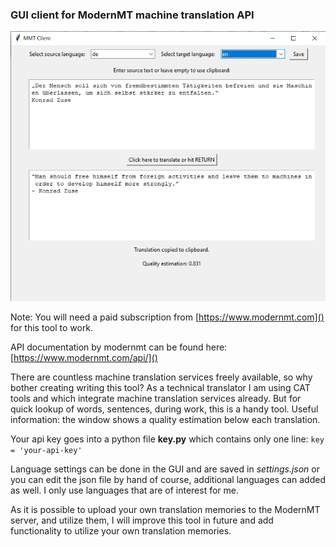 ### GUI client for ModernMT machine translation API

![Screenshot.png](Screenshot.png)

Note: You will need a paid subscription from [https://www.modernmt.com]() for this tool to work.

API documentation by modernmt can be found here:
[https://www.modernmt.com/api/]()

There are countless machine translation services freely available, 
so why bother creating writing this tool?
As a technical translator I am using CAT tools and which integrate
machine translation services already. 
But for quick lookup of words, sentences, during work, this is a handy tool. 
Useful information: the window shows a quality estimation below each translation.

Your api key goes into a python file __key.py__ which contains only one line: 
`key = 'your-api-key'`

Language settings can be done in the GUI and are saved in _settings.json_ 
or you can edit the json file by hand of course, additional languages can 
added as well. I only use languages that are of interest for me.

As it is possible to upload your own translation memories to the ModernMT server, 
and utilize them, I will improve this tool in future and add functionality 
to utilize your own translation memories.

